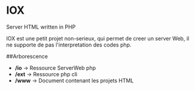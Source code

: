 # IOX
Server HTML written in PHP
 
 IOX est une petit projet non-serieux, qui permet de creer un server
 Web, il ne supporte de pas l'interpretation des codes php.

##Arborescence 

* <b>/io</b>  &rarr; Ressource ServerWeb php
* <b>/ext</b> &rarr; Ressource php cli
* <b>/www</b> &rarr; Document contenant les projets HTML
